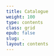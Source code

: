 ```yaml
---
title: Catalogue
weight: 100
type: contents
class: grid
epub: false
slug: .
layout: contents
---
```

